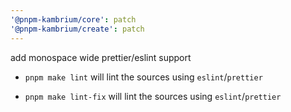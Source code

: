 ```yaml
---
'@pnpm-kambrium/core': patch
'@pnpm-kambrium/create': patch
---
```


add monospace wide prettier/eslint support

- `pnpm make lint` will lint the sources using `eslint`/`prettier`

- `pnpm make lint-fix` will lint the sources using `eslint`/`prettier`
